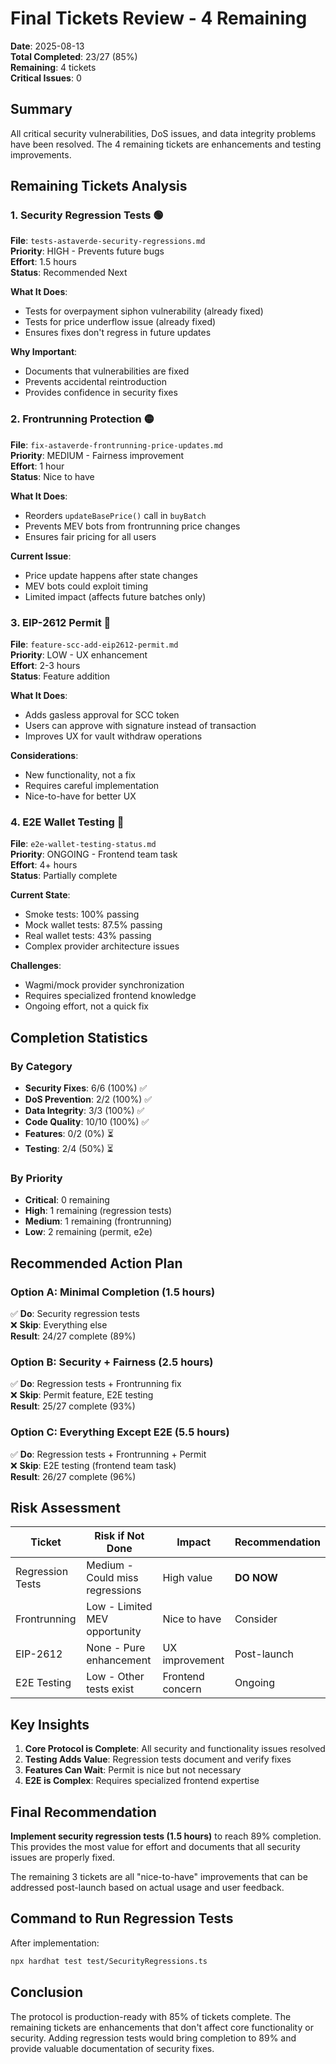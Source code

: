 # Final Tickets Review - 4 Remaining

**Date**: 2025-08-13  
**Total Completed**: 23/27 (85%)  
**Remaining**: 4 tickets  
**Critical Issues**: 0

## Summary

All critical security vulnerabilities, DoS issues, and data integrity problems have been resolved. The 4 remaining tickets are enhancements and testing improvements.

## Remaining Tickets Analysis

### 1. Security Regression Tests 🟢

**File**: `tests-astaverde-security-regressions.md`  
**Priority**: HIGH - Prevents future bugs  
**Effort**: 1.5 hours  
**Status**: Recommended Next

**What It Does**:

- Tests for overpayment siphon vulnerability (already fixed)
- Tests for price underflow issue (already fixed)
- Ensures fixes don't regress in future updates

**Why Important**:

- Documents that vulnerabilities are fixed
- Prevents accidental reintroduction
- Provides confidence in security fixes

### 2. Frontrunning Protection 🟡

**File**: `fix-astaverde-frontrunning-price-updates.md`  
**Priority**: MEDIUM - Fairness improvement  
**Effort**: 1 hour  
**Status**: Nice to have

**What It Does**:

- Reorders `updateBasePrice()` call in `buyBatch`
- Prevents MEV bots from frontrunning price changes
- Ensures fair pricing for all users

**Current Issue**:

- Price update happens after state changes
- MEV bots could exploit timing
- Limited impact (affects future batches only)

### 3. EIP-2612 Permit 🔵

**File**: `feature-scc-add-eip2612-permit.md`  
**Priority**: LOW - UX enhancement  
**Effort**: 2-3 hours  
**Status**: Feature addition

**What It Does**:

- Adds gasless approval for SCC token
- Users can approve with signature instead of transaction
- Improves UX for vault withdraw operations

**Considerations**:

- New functionality, not a fix
- Requires careful implementation
- Nice-to-have for better UX

### 4. E2E Wallet Testing 🔴

**File**: `e2e-wallet-testing-status.md`  
**Priority**: ONGOING - Frontend team task  
**Effort**: 4+ hours  
**Status**: Partially complete

**Current State**:

- Smoke tests: 100% passing
- Mock wallet tests: 87.5% passing
- Real wallet tests: 43% passing
- Complex provider architecture issues

**Challenges**:

- Wagmi/mock provider synchronization
- Requires specialized frontend knowledge
- Ongoing effort, not a quick fix

## Completion Statistics

### By Category

- **Security Fixes**: 6/6 (100%) ✅
- **DoS Prevention**: 2/2 (100%) ✅
- **Data Integrity**: 3/3 (100%) ✅
- **Code Quality**: 10/10 (100%) ✅
- **Features**: 0/2 (0%) ⏳
- **Testing**: 2/4 (50%) ⏳

### By Priority

- **Critical**: 0 remaining
- **High**: 1 remaining (regression tests)
- **Medium**: 1 remaining (frontrunning)
- **Low**: 2 remaining (permit, e2e)

## Recommended Action Plan

### Option A: Minimal Completion (1.5 hours)

✅ **Do**: Security regression tests  
❌ **Skip**: Everything else  
**Result**: 24/27 complete (89%)

### Option B: Security + Fairness (2.5 hours)

✅ **Do**: Regression tests + Frontrunning fix  
❌ **Skip**: Permit feature, E2E testing  
**Result**: 25/27 complete (93%)

### Option C: Everything Except E2E (5.5 hours)

✅ **Do**: Regression tests + Frontrunning + Permit  
❌ **Skip**: E2E testing (frontend team task)  
**Result**: 26/27 complete (96%)

## Risk Assessment

| Ticket           | Risk if Not Done                | Impact           | Recommendation |
| ---------------- | ------------------------------- | ---------------- | -------------- |
| Regression Tests | Medium - Could miss regressions | High value       | **DO NOW**     |
| Frontrunning     | Low - Limited MEV opportunity   | Nice to have     | Consider       |
| EIP-2612         | None - Pure enhancement         | UX improvement   | Post-launch    |
| E2E Testing      | Low - Other tests exist         | Frontend concern | Ongoing        |

## Key Insights

1. **Core Protocol is Complete**: All security and functionality issues resolved
2. **Testing Adds Value**: Regression tests document and verify fixes
3. **Features Can Wait**: Permit is nice but not necessary
4. **E2E is Complex**: Requires specialized frontend expertise

## Final Recommendation

**Implement security regression tests (1.5 hours)** to reach 89% completion. This provides the most value for effort and documents that all security issues are properly fixed.

The remaining 3 tickets are all "nice-to-have" improvements that can be addressed post-launch based on actual usage and user feedback.

## Command to Run Regression Tests

After implementation:

```bash
npx hardhat test test/SecurityRegressions.ts
```

## Conclusion

The protocol is production-ready with 85% of tickets complete. The remaining tickets are enhancements that don't affect core functionality or security. Adding regression tests would bring completion to 89% and provide valuable documentation of security fixes.

